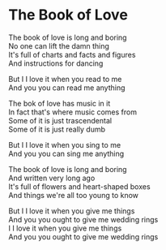 # The Book of Love  

The book of love is long and boring  
No one can lift the damn thing  
It's full of charts and facts and figures  
And instructions for dancing  

But I I love it when you read to me  
And you you can read me anything  

The bok of love has music in it  
In fact that's where music comes from  
Some of it is just trascendental  
Some of it is just really dumb  

But I I love it when you sing to me  
And you you can sing me anything  

The book of love is long and boring  
And written very long ago  
It's full of flowers and heart-shaped boxes  
And things we're all too young to know  

But I I love it when you give me things  
And you you ought to give me wedding rings  
I I love it when you give me things  
And you you ought to give me wedding rings  
